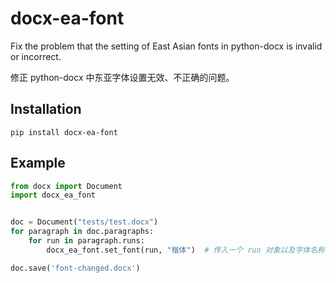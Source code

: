 # docx-ea-font
Fix the problem that the setting of East Asian fonts in python-docx is invalid or incorrect.

修正 python-docx 中东亚字体设置无效、不正确的问题。

## Installation

```
pip install docx-ea-font
```

## Example

```Python
from docx import Document
import docx_ea_font


doc = Document("tests/test.docx")
for paragraph in doc.paragraphs:
    for run in paragraph.runs:
        docx_ea_font.set_font(run, "楷体")  # 传入一个 run 对象以及字体名称

doc.save('font-changed.docx')
```
